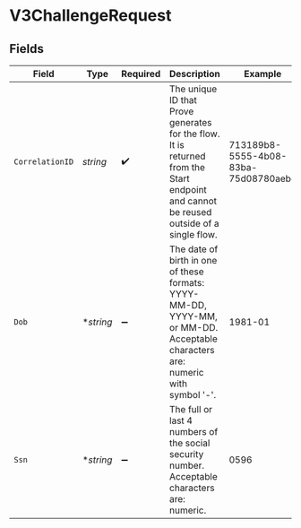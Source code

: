 # V3ChallengeRequest


## Fields

| Field                                                                                                                                  | Type                                                                                                                                   | Required                                                                                                                               | Description                                                                                                                            | Example                                                                                                                                |
| -------------------------------------------------------------------------------------------------------------------------------------- | -------------------------------------------------------------------------------------------------------------------------------------- | -------------------------------------------------------------------------------------------------------------------------------------- | -------------------------------------------------------------------------------------------------------------------------------------- | -------------------------------------------------------------------------------------------------------------------------------------- |
| `CorrelationID`                                                                                                                        | *string*                                                                                                                               | :heavy_check_mark:                                                                                                                     | The unique ID that Prove generates for the flow. It is returned from the Start endpoint and cannot be reused outside of a single flow. | 713189b8-5555-4b08-83ba-75d08780aebd                                                                                                   |
| `Dob`                                                                                                                                  | **string*                                                                                                                              | :heavy_minus_sign:                                                                                                                     | The date of birth in one of these formats: YYYY-MM-DD, YYYY-MM, or MM-DD. Acceptable characters are: numeric with symbol '-'.          | 1981-01                                                                                                                                |
| `Ssn`                                                                                                                                  | **string*                                                                                                                              | :heavy_minus_sign:                                                                                                                     | The full or last 4 numbers of the social security number. Acceptable characters are: numeric.                                          | 0596                                                                                                                                   |